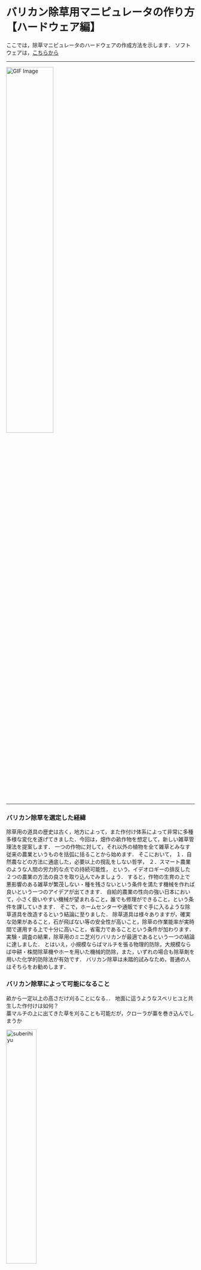 # バリカン除草用マニピュレータの作り方【ハードウェア編】

ここでは，除草マニピュレータのハードウェアの作成方法を示します．
ソフトウェアは，[こちらから](software)

---

<img src="img/arm.gif" alt="GIF Image" width="50%" height="50%">

---

### バリカン除草を選定した経緯

除草用の道具の歴史は古く，地方によって，また作付け体系によって非常に多種多様な変化を遂げてきました．今回は，畑作の畝作物を想定して，新しい雑草管理法を提案します．
一つの作物に対して，それ以外の植物を全て雑草とみなす従来の農業というものを括弧に括ることから始めます．
そこにおいて，
１．自然農などの方法に通底した，必要以上の撹乱をしない哲学，
２．スマート農業のような人間の労力的な点での持続可能性，
という，イデオロギーの排反した２つの農業の方法の良さを取り込んでみましょう．
すると，作物の生育の上で悪影響のある雑草が繁茂しない・種を残さないという条件を満たす機械を作れば良いという一つのアイデアが出てきます．
自給的農業の性向の強い日本において，小さく扱いやすい機械が望まれること，誰でも修理ができること，という条件を課していきます．
そこで，ホームセンターや通販ですぐ手に入るような除草道具を改造するという結論に至りました．
除草道具は様々ありますが，確実な効果があること，石が飛ばない等の安全性が高いこと，除草の作業能率が実時間で運用する上で十分に高いこと，省電力であることという条件が加わります．
実験・調査の結果，除草用のミニ芝刈りバリカンが最適であるという一つの結論に達しました．
とはいえ，小規模ならばマルチを張る物理的防除，大規模ならば中耕・株間除草機やホーを用いた機械的防除，また，いずれの場合も除草剤を用いた化学的防除法が有効です．
バリカン除草は未踏的試みなため，普通の人はそちらをお勧めします．

### バリカン除草によって可能になること

畝から一定以上の高さだけ刈ることになる．．
地面に這うようなスベリヒユと共生した作付けは如何？  
藁マルチの上に出てきた草を刈ることも可能だが，クローラが藁を巻き込んでしまうか

<img src="img/suberihiyu.png" alt="suberihiyu" width="40%" height="40%">

# 作り方

## 部品リスト  

納期を長くすることで金額を15万円以内に抑えました．  
詳しい人は中華製モータで代用して節約しても良いでしょう．バリカンは重いので90kgf $\cdot cm ^{-1}$ くらいないと持ち上がりません．私はすぐに使えるものが欲しかったので，近藤科学のモータを選定しました．
モータに関連するパーツ，アームのフレームに関連するパーツ，フレーム同士・モータとフレームの連結に使うパーツ，エンドエフェクタのバリカンに関連するパーツから構成されます．  
バリカンは，類似品が多いので注意が必要です．「ミニ」バリカンで，かつハンドル部分が回転するタイプを選定してください．色違いが３種類くらいあるのでどれでも良いです．
次に，主要パーツを示します．

| 番号 | パーツ名                        | 型番                                                                                   | 個数 | STLデータ | .stepデータ | 備考             | 値段                  |
|------|---------------------------------|----------------------------------------------------------------------------------------|------|-----------|-------------|------------------|-----------------------|
| 1    | サーボモータ  | [KRS-9004HV ICS](https://kondo-robot.com/product/03204)  | 3    | - | -    | -  | 92400円    |
| 2    | モータ用ホーン  | [アルミサーボホーン（Iカット型）](https://kondo-robot.com/product/02189)     | 3    | -   | -   | -  | 3300円   |
| 3    | モータ用ベアリング  | [ベアリング付アルミフリーホーン（B3M/KRS-6000シリーズ用）](https://kondo-robot.com/product/02137) | 2    | -  | -   | EE部分は不要なので２個   | 2640円   |
| 4    | 通信用アダプタ    | [Dual USBアダプターHS](https://kondo-robot.com/product/02116)  | 1    | -  | -  | -  | 6600円   |
| 5    | ベース   | -    | 1    | -    | [Download](step/base.step)  | meviyのSUS板金   | 2460円  |
| 6    | アームリンク     | -     | 1    | -   |  [Download](step/armlink.step)   | meviyのアルミ板金で繋ぎ目要切断 | 20760円 |
| 7    | 回転軸(NSFRMHM6-82.5)           | [NSFRMHM6-82.5-F11-B8-P4-T11-S8-Q4](https://jp.misumi-ec.com/vona2/detail/110300087260/?HissuCode=NSFRMHM6-39.5-F10-B7-P4-T10-S7-Q4)   | 2    | - | - | misumiで注文で太い方なのでリンク１用 | 1000円           |
| 8    | 回転軸(NSFRMHM6-39.5)           | [NSFRMHM6-39.5-F10-B7-P4-T10-S7-Q4](https://jp.misumi-ec.com/vona2/detail/110300087260/?HissuCode=NSFRMHM6-39.5-F10-B7-P4-T10-S7-Q4)   | 2    | -    | -   | misumiで注文で細い方なのでリンク２用 | 900円     |
| 9    | モータマウント1  | -   | 2    | -   | [Download](step/horn2.step)   | 3DPで各自プリント | -  |
| 10   | モータマウント2   | -     | 2    | -   | [Download](step/horn3.step)  | 3DPで各自プリント | -   |
| 11   | ネジ，ボルト，ナット等  | -   | -    | -   | -   | 後で調べる  | -  |
| 12   | バリカンコネクタ1    | -    | 1    | -  | [Download](step/horn_ee1.step) | 3DPで各自プリント | -   |
| 13   | バリカンコネクタ2 | -    | 1    | -  | [Download](step/horn_ee2.step) | 3DPで各自プリント | -   |
| 14   | 除草用具 | [ミニ芝刈り用バリカン](https://www.amazon.co.jp/%E6%96%B0%E7%99%BB%E5%A0%B4%E3%80%91WORKPRO-%E3%83%8F%E3%83%B3%E3%83%89%E3%83%AB180%E5%BA%A6%E8%AA%BF%E6%95%B4%E5%8F%AF%E8%83%BD-%E3%83%90%E3%83%AA%E3%82%AB%E3%83%B3%E5%88%88%E5%B9%8580mm-%E3%83%88%E3%83%AA%E3%83%9E%E3%83%BC%E5%88%88%E5%B9%85120mm-%E6%9C%80%E5%A4%A7%E5%88%87%E6%96%AD%E5%BE%847-5mm/dp/B09YCFFKVQ/ref=sr_1_17?keywords=%E8%8A%9D%E5%88%88%E3%82%8A%E6%A9%9F+%E3%83%90%E3%83%AA%E3%82%AB%E3%83%B3&qid=1707224953&sr=8-17) | 1    | -         | -           | -                | 3580円               |
| 15   | リレー回路  | [KKHMF 3個 5V 1チャンネルリレーモジュール 高低レベル トリガー 「国内配送」](https://www.amazon.co.jp/KKHMF-1%E3%83%81%E3%83%A3%E3%83%B3%E3%83%8D%E3%83%AB%E3%83%AA%E3%83%AC%E3%83%BC%E3%83%A2%E3%82%B8%E3%83%A5%E3%83%BC%E3%83%AB-%E9%AB%98%E4%BD%8E%E3%83%AC%E3%83%99%E3%83%AB-%E3%83%88%E3%83%AA%E3%82%AC%E3%83%BC-%E3%80%8C%E5%9B%BD%E5%86%85%E9%85%8D%E9%80%81%E3%80%8D/dp/B088FLWF81/ref=sr_1_5?keywords=%E3%83%AA%E3%83%AC%E3%83%BC%E5%9B%9E%E8%B7%AF&qid=1706627250&sr=8-5)  | 1    | -   | -   | -  | 592円  |
| 16   | Arduino Uno | -   | 1   | -   | -   | -  | -  |
| 17   | ACアダプタ 5V 4A | [ SUCCUL ACアダプター 5V 4A ](https://www.amazon.co.jp/AC%E3%82%A2%E3%83%80%E3%83%97%E3%82%BF%E3%83%BC-%E5%A4%A7%E6%89%8B%E3%83%A1%E3%83%BC%E3%82%AB%E3%83%BCOEM%E7%A4%BE%E8%A3%BD%E5%93%81-%E3%82%BB%E3%83%B3%E3%82%BF%E3%83%BC%E3%83%97%E3%83%A9%E3%82%B9-%E3%82%B9%E3%82%A4%E3%83%83%E3%83%81%E3%83%B3%E3%82%B0%E5%BC%8F-%E5%87%BA%E5%8A%9B%E3%83%97%E3%83%A9%E3%82%B0%E5%A4%96%E5%BE%845-5mm/dp/B015RKFAA2/ref=sr_1_5_pp?keywords=ac%E3%82%A2%E3%83%80%E3%83%97%E3%82%BF%E3%83%BC%2B5v%2B4a&qid=1706627776&sr=8-5&th=1)  | 1  | -   | -   | バリカンは作動時20W | 1688円 |
| 18   | misumiアルミフレーム | [HFSB6-3060-160](https://jp.misumi-ec.com/vona2/detail/110302686970/)  | 1    | -  | -  | 長さは+-2cmくらい適当で良い | 636円 |



## その他必要工具

知っていると便利なものを紹介します．基本なのですが，教えてくれる人がいないと気がつきません．
ギボシ端子は基本的なケーブルの接続に使います．専用の圧着工具を使いましょう．専用工具でないと外れたり断線したりします（経験済み）．
ただ，バリカンのモジュールをロボットから外したいことがあります．
そこで車用コネクタがあると，すぐに外せます．また，運搬や修理，ハードウェアで電源関係のデバグをする際にも便利です．

| 番号 | パーツ名              | 型番/商品名   | 個数    | .stepデータ | 備考                     | 値段    |
|------|-----------------------|-----------------------------------------------------------------------------------------------------------------------------------------------------------------|---------|-------------|--------------------------|---------|
| 1    | ギボシ端子            | [ギボシ端子セット](https://www.amazon.co.jp/%E3%82%AE%E3%83%9C%E3%82%B7%E7%AB%AF%E5%AD%90%E3%82%BB%E3%83%83%E3%83%88-%E3%82%AE%E3%83%9C%E3%82%B7%E3%82%BF%E3%83%BC%E3%83%9F%E3%83%8A%E3%83%AB-%E7%B5%B6%E7%B8%81%E3%82%B9%E3%83%AA%E3%83%BC%E3%83%96-%E3%82%AB%E3%83%90%E3%83%BC%E4%BB%98%E3%81%8D-0-5%E3%80%9C2%E3%82%B9%E3%82%B1%E3%82%A2/dp/B0BJW69DJ1/ref=sr_1_6?__mk_ja_JP=%E3%82%AB%E3%82%BF%E3%82%AB%E3%83%8A&crid=1D9TJ3QKVRKQ0&keywords=%E3%82%AE%E3%83%9C%E3%82%B7%E7%AB%AF%E5%AD%90&qid=1707225122&sprefix=%E3%82%AE%E3%83%9C%E3%82%B7%E7%AB%AF%E5%AD%90%2Caps%2C251&sr=8-6) | 1   | -  | - | 752円   |
| 2    | ギボシ端子圧着工具    | [アイウィス(IWISS) 精密同時圧着ペンチ](https://www.amazon.co.jp/%E3%82%A2%E3%82%A4%E3%82%A6%E3%82%A3%E3%82%B9-IWISS-%E7%B2%BE%E5%AF%86%E5%90%8C%E6%99%82%E5%9C%A7%E7%9D%80%E3%83%9A%E3%83%B3%E3%83%81-%E3%82%AA%E3%83%BC%E3%83%97%E3%83%B3%E3%83%90%E3%83%AC%E3%83%AB%E7%AB%AF%E5%AD%90-0-25%E3%80%9C1-5mm2%E5%B0%8F%E3%83%BB%E4%B8%AD%E5%9E%8B%E7%AB%AF%E5%AD%90%E5%AF%BE%E5%BF%9C/dp/B092SFZHDJ/ref=sr_1_30?crid=SLMLQP06O1Q1&keywords=%E3%82%AE%E3%83%9C%E3%82%B7%E7%AB%AF%E5%AD%90%2B%E5%9C%A7%E7%9D%80%E5%B7%A5%E5%85%B7&qid=1707225195&sprefix=%E3%82%AE%E3%83%9C%E3%82%B7%E7%AB%AF%E5%AD%90%2Caps%2C285&sr=8-30&th=1) | 1     | -   | -  | 2,080円 |
| 3    | 車用ワイヤーコネクター | [車用ワイヤーコネクター](https://www.amazon.co.jp/TOOHUI-2%E3%83%94%E3%83%B3%E9%98%B2%E6%B0%B4%E3%82%B3%E3%83%8D%E3%82%AF%E3%82%BF%E3%83%BC2-%E3%83%94%E3%83%B3%E3%82%A6%E3%82%A7%E3%82%A4-17AWG-%E9%98%B2%E6%B0%B4%E3%82%AB%E3%83%97%E3%83%A9%E3%83%BC/dp/B07L97LT64/ref=pd_sbs_d_sccl_3_1/358-2434503-2480509?pd_rd_w=RzhAu&content-id=amzn1.sym.e146c92a-7981-4c58-8351-e2a023395915&pf_rd_p=e146c92a-7981-4c58-8351-e2a023395915&pf_rd_r=8YQ5BV5PP2EFVDDGQDHK&pd_rd_wg=Nf3Ge&pd_rd_r=5a235fc3-0808-4873-9679-86a77041561a&pd_rd_i=B07L97LT64&psc=1) | 1 | - | - | 890円   |




## アームの組み立て  

写真の左から順にやれば良い．サーボモータの原点に注意しよう．間違えてもすぐ組み直せるので良いが．
1. 準備として，モータと付属のベアリング，ホーンを組み立てておく．
2. さらに，アルミ板金で発注したアームリンクの連結部分を切断する．
3. 長さ16cm程度のアルミフレームを用意して，ベースとねじ止めする．そこにモータを差し込む，そして3Dプリントしたモータマウント1,2をそれぞれ装着する．写真１の完成．
4. 次にリンク２を組み立てる．細い方のアームリンク対に，モータと細い方の回転軸を取り付ける．あとは同様にモータマウントをつければ写真２の完成．
5. リンク１に戻ろう．ここまでこれば，写真を見るだけで組み立て方がわかるだろう．
6. がっちゃんこすれば完成だ．

<div style="display: flex; justify-content: space-between;">
  <img src="img/process1.png" alt="画像1" style="width: 23%;">
  <img src="img/process2.png" alt="画像2" style="width: 23%;">
  <img src="img/process3.png" alt="画像3" style="width: 23%;">
  <img src="img/process4.png" alt="画像4" style="width: 23%;">
</div>

ただし，ネジ類は省略している．


## バリカンの改造とアームとの連結  

左の図から，横に倒すとネジ穴が見えますね．全てのネジを取りましょう．まずは頭部から左右にパカっと分かれます．（２枚目）  
取手の部分は，隠れてネジが仕込んであるので，それも外すと取手の部分も分かれます．  
で，バッテリを外部化するため図のように動線を切ります．  
半分をアームの部分に嵌めます．（４枚目）  
外れにくくするために，アロンアルファを用います．  
この方法は分解性を低下させるので，今後改善したいのですが，接着剤を用いないと連結部がすぐに折れたり割れたりします．

<div style="display: flex; justify-content: space-between;">
  <img src="img/set_balican1.jpg" alt="画像1" style="width: 23%;">
  <img src="img/set_balican2.jpg" alt="画像2" style="width: 23%;">
  <img src="img/set_balican3.jpg" alt="画像3" style="width: 23%;">
  <img src="img/set_balican4.jpg" alt="画像4" style="width: 23%;">
</div>
  
あとは，赤い蓋にハンダゴテ等で穴を開け，  
他方の半分のバリカン頭部をがっちゃんこして，蓋をしながら導線を通します．  
ギボシ端子や車用コネクタでバッテリからの導線と繋ぎましょう．  

<div style="display: flex; justify-content: space-between;">
  <img src="img/set_balican6.jpg" alt="画像2" style="width: 23%;">
  <img src="img/set_balican7.jpg" alt="画像3" style="width: 23%;">
</div>


#### 余談１：バリカンの構造

<div style="display: flex; justify-content: space-between;">
  <img src="img/balican1.png" alt="画像1" style="width: 20%; height: auto;">
  <img src="img/balican2.png" alt="画像2" style="width: 20%; height: auto;">
</div>

左の写真は，バリカンの部分です．モータの回転を偏心円盤カム機構によって往復直線運動に変換し，バリカンの上刃を駆動していることがわかります．  
右の写真からは，モータの回転からギアによって大きな力を得ていることがわかります．故に，5V4Aという大電流が必要なわけですね．また，右側には取手の部分が写っています．この取手の中にバッテリやら色々なスイッチやら安全ピンやらが入っていますが，今回は不要です．まず，20分しか持続しませんし，オンオフも自動で切り替えられません．  
そこで，リレー回路を用いてArduinoから制御します．後述．  
ロボットの制御はROS 2を用いているので，ROS 2とArduinoのシリアル通信をします．
詳細はソフトウェア編で解説します．  

#### 余談2：バリカンの種類

このコラムは，修理の時に役立ちます．
取手が回転できないタイプのミニ芝刈りバリカンですと，取手部分が取れないので本記事の方法ではアームに接続することができません．必ず，回転できるタイプにしましょう．  
また，パーツの互換性もありません．モータもギアも何から何まで違います．

<div style="display: flex; justify-content: space-between;">
  <img src="img/incorrect_balican.jpg" alt="画像1" style="width: 23%;">
  <img src="img/incorrect_balican2.jpg" alt="画像2" style="width: 23%;">
  <img src="img/incorrect_balican3.jpg" alt="画像2" style="width: 23%;">
</div>


## 配線図  

雑ですみませんが，こんな感じです．
左上の部分はJackery等のアウトドア用バッテリです．部品リストのACコンバータでコンセントにさして使います．  
で，その隣がAC/DCで，その隣がリレー回路です．
AC/DCとリレーに挟まれたのが，LEDですが，実際はバリカンです．   
リレー回路は，電源側をNO (Normally Open，回路が開いているという意味)に接続します．Arduinoで信号を送ると，カチっという音がして回路が閉じて，バリカンに電流が流れます．  
Arduinoの電源はラップトップからUSB給電しましょう．信号線は，１３番とします．これは，ソフトウェアを書くときに重要な番号です．

<img src="img/wiring.png" alt="画像1" style="width: 30%; height: auto;">


### よく分からない方へ  

このアームは，市販のアームとは違いオープンソースであり，万一壊れても直ぐに交換パーツが手に入り修理できます．また，３軸アームと自由度は低いものの，市販の室内用の6軸アームより力持ちで大きいです．最大リーチは約50cmです．[IKEAのデスクライト](https://www.ikea.com/jp/ja/p/tertial-work-lamp-light-green-90447223/)よりやや小ぶりサイズです．

25万円でソフトウェア込みで売ります．連絡ください．
ただし，これは完璧ではありません．今後改善したいことを参照してください．
１日30万円で，現地でワークショップします．
また，あなたのユースケースに合わせたものをカスタマイズして作ります．

### 今後改善したいこと

1. Arduinoではなく専用の基盤を発注したい．
2. もっと安い中華製モータで代用したい．
3. Arduinoで配線しているので，ピンがたまに抜ける．
4. リレー回路の配線も抜けやすい．
5. バリカンとアームの連結部分が3DPの樹脂製なので，無理な力が加わると，良くも悪くも直ぐ折れる，おかげでモータ等に過負荷がかからずに済む，，
6. バリカンをもっと軽くコンパクトにできないかな．ギアが大きいので，ドローン用とかのモータを使って直繋ぎするとか．
7. 潤滑スプレーを刃の部分にかけないと直ぐ錆びる．作業前にかける必要があるが，やや手間だ．
